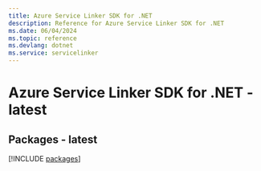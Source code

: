 ```yaml
---
title: Azure Service Linker SDK for .NET
description: Reference for Azure Service Linker SDK for .NET
ms.date: 06/04/2024
ms.topic: reference
ms.devlang: dotnet
ms.service: servicelinker
---
```

# Azure Service Linker SDK for .NET - latest
## Packages - latest
[!INCLUDE [packages](service-linker-index.md)]